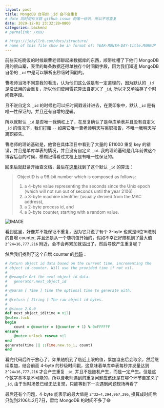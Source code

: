 ```yaml
---
layout: post
title: MongoDB 自带的 _id 会不会重复
# date 同时用作关联 github issue 的唯一标识，所以不可重复
date: 2020-12-01 23:32:28+0800
categories: backend
# permalink: /xxx/

# https://jekyllrb.com/docs/structure/
# name of this file show be in format of: YEAR-MONTH-DAY-title.MARKUP
---
```



前些天吃晚饭的时候跟曹老师聊起来数据库的东西，顺带吐槽了下他们 MongoDB 用的很山寨，表里的每条数据还得单独存个时间戳字段，因为我们知道 MongoDB 自带的 `_id` 中是可以解析出秒级时间戳的。

曹老师当场不同意我的看法，认为他们这么做是有一定道理的，因为默认的 `_id` 是没法用的会重复，所以他们使用雪花算法自定义了 `_id`, 所以才又单独存了个时间戳字段。

且不说自定义 `_id` 的时候也可以把时间戳设计进去，在我印象中，默认 `_id` 是有唯一性保证的，并且还有自增的逻辑。

所以就默认 `_id` 是否唯一我俩杠上了，在反复确认了是单库单表并且没有自定义 `_id` 的情况下，我们打赌 -- 如果它唯一曹老师明天写离职报告，不唯一我明天写离职报告。

曹老师的理论基础是，他曾在具体项目中看到了大量的 E11000 重复 key 的错误，并且是单库单表的情况，并且没有自定义 `_id`. 我的理论基础是几年前做这个博客后台的时候，模糊记得看过文档上是有唯一性保证的。

回来后就赶紧开始查文档，最后在[这里](https://www.mongodb.com/blog/post/generating-globally-unique-identifiers-for-use-with-mongodb)找到了这个默认 `_id` 的算法：

> ObjectID is a 96-bit number which is composed as follows:
> 1. a 4-byte value representing the seconds since the Unix epoch (which will not run out of seconds until the year 2106)
> 2. a 3-byte machine identifier (usually derived from the MAC address),
> 3. a 2-byte process id, and
> 4. a 3-byte counter, starting with a random value.

![IMAGE](https://cdn.jsdelivr.net/gh/xwenliang/gallery2022/2022-4-13-2d2b5de15b.jpg)  

看到这里，好像并不能保证不重复，因为它只说了有个 3-byte 也就是6位16进制的自增 counter, 并且还是从一个随机值开始的，假如不幸正好随机到了最大值 `2^24=16,777,216` 附近，会不会再累加就溢出了，然后导致产生重复呢？

然后我们找到了这个自增 counter 的[代码](https://github.com/mongodb/bson-ruby/blob/master/lib/bson/object_id.rb#L369-L378)：  

```ruby
# Return object id data based on the current time, incrementing the
# object id counter. Will use the provided time if not nil.
#
# @example Get the next object id data.
#   generator.next_object_id
#
# @param [ Time ] time The optional time to generate with.
#
# @return [ String ] The raw object id bytes.
#
# @since 2.0.0
def next_object_id(time = nil)
@mutex.lock
begin
    count = @counter = (@counter + 1) % 0xFFFFFF
ensure
    @mutex.unlock rescue nil
end
generate(time || ::Time.new.to_i, count)
end
```

看完代码后终于放心了，如果随机到了临近上限的值，累加溢出后会取余，然后继续累加，结合前面 4-byte 的秒级时间戳，这意味着单库单表每秒并发量达到 `2^24=16,777,216` 才会产生重复 `_id`, 并且不是随机产生，而是一定产生。但是这个数字基本是不可能的，所以曹老师遇到的重复问题应该还是在哪个环节自定义了 `_id`, 由于当时场景已经无法复现，只能等到下一次遇到问题现场再看了  

最后还有个问题，4-byte 能表示的最大值是 `2^32=4,294,967,296`, 换算成时间后只能到2106年2月7日，留给 MongoDB 的时间不多了😅  


